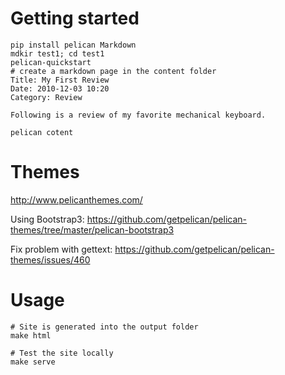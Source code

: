 # Getting started

```
pip install pelican Markdown
mdkir test1; cd test1
pelican-quickstart
# create a markdown page in the content folder
Title: My First Review
Date: 2010-12-03 10:20
Category: Review

Following is a review of my favorite mechanical keyboard.

pelican cotent

```


# Themes

http://www.pelicanthemes.com/

Using Bootstrap3: https://github.com/getpelican/pelican-themes/tree/master/pelican-bootstrap3

Fix problem with gettext: https://github.com/getpelican/pelican-themes/issues/460



# Usage

```
# Site is generated into the output folder
make html

# Test the site locally
make serve
```


